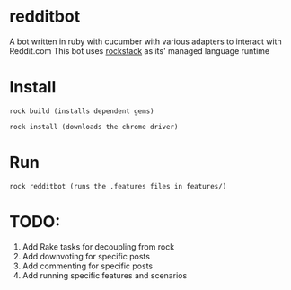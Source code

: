 redditbot
=========

A bot written in ruby with cucumber with various adapters to interact with Reddit.com
This bot uses [rockstack](http://rockstack.org) as its' managed language runtime


Install 
=======

    rock build (installs dependent gems)
    
    rock install (downloads the chrome driver)



Run
===

    rock redditbot (runs the .features files in features/)


TODO:
====
1. Add Rake tasks for decoupling from rock
2. Add downvoting for specific posts
3. Add commenting for specific posts 
4. Add running specific features and scenarios 
